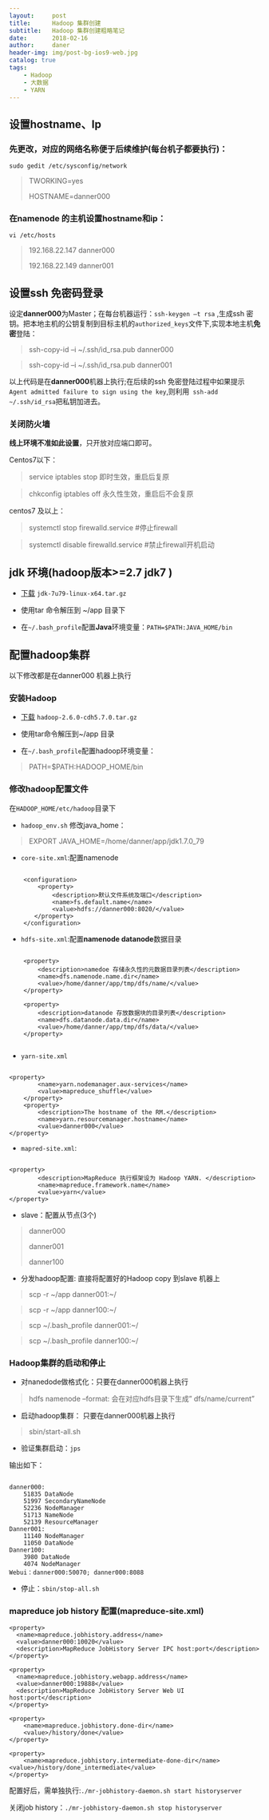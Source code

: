 ```yaml
---
layout:     post
title:      Hadoop 集群创建
subtitle:   Hadoop 集群创建粗略笔记
date:       2018-02-16
author:     daner
header-img: img/post-bg-ios9-web.jpg
catalog: true
tags:
    - Hadoop
    - 大数据
    - YARN
---
```


## 设置hostname、Ip


### 先更改，对应的网络名称便于后续维护(每台机子都要执行)：
`sudo gedit /etc/sysconfig/network`
>TWORKING=yes
>
>HOSTNAME=danner000


### 在namenode 的主机设置hostname和ip：
`vi /etc/hosts`
>192.168.22.147 danner000	
>
>192.168.22.149 danner001


## 设置ssh 免密码登录
设定**danner000**为Master；在每台机器运行：`ssh-keygen –t rsa` ,生成ssh 密钥。把本地主机的公钥复制到目标主机的`authorized_keys`文件下,实现本地主机**免密**登陆：
>ssh-copy-id –i ~/.ssh/id_rsa.pub danner000

>ssh-copy-id –i ~/.ssh/id_rsa.pub danner001

以上代码是在**danner000**机器上执行;在后续的ssh 免密登陆过程中如果提示`Agent admitted failure to sign using the key`,则利用` ssh-add   ~/.ssh/id_rsa`把私钥加进去。


### 关闭防火墙
**线上环境不准如此设置**，只开放对应端口即可。

Centos7以下：
>service iptables stop  	即时生效，重启后复原

>chkconfig iptables off 	永久性生效，重启后不会复原

centos7 及以上：
>systemctl stop firewalld.service 	#停止firewall

>systemctl disable firewalld.service #禁止firewall开机启动


## jdk 环境(hadoop版本>=2.7 jdk7 )
- [下载](https://download.oracle.com/otn/java/jdk/7u79-b15/jre-7u79-linux-x64.tar.gz?AuthParam=1550277880_b145349131f84ce54f78a006e0e7240b) `jdk-7u79-linux-x64.tar.gz`

- 使用tar 命令解压到 ~/app 目录下

- 在`~/.bash_profile`配置**Java**环境变量：`PATH=$PATH:JAVA_HOME/bin`



## 配置hadoop集群
以下修改都是在danner000 机器上执行

### 安装Hadoop
- [下载](http://archive.cloudera.com/cdh5/cdh/5/hadoop-2.6.0-cdh5.7.0.tar.gz) `hadoop-2.6.0-cdh5.7.0.tar.gz`
 
- 使用tar命令解压到~/app 目录

- 在`~/.bash_profile`配置hadoop环境变量：
>PATH=$PATH:HADOOP_HOME/bin


### 修改hadoop配置文件
在`HADOOP_HOME/etc/hadoop`目录下

- `hadoop_env.sh` 修改java_home：
> EXPORT JAVA_HOME=/home/danner/app/jdk1.7.0_79

- `core-site.xml`:配置namenode
```

	<configuration>
    	<property>
        	<description>默认文件系统及端口</description> 
        	<name>fs.default.name</name>
        	<value>hdfs://danner000:8020/</value>
       </property>
	</configuration>

```

- `hdfs-site.xml`:配置**namenode datanode**数据目录
```

  	<property>
        <description>namedoe 存储永久性的元数据目录列表</description> 
        <name>dfs.namenode.name.dir</name>
        <value>/home/danner/app/tmp/dfs/name/</value>
    </property>

    <property>
        <description>datanode 存放数据块的目录列表</description> 
        <name>dfs.datanode.data.dir</name>
        <value>/home/danner/app/tmp/dfs/data/</value>
	</property>


```

- `yarn-site.xml`
```

<property> 
        <name>yarn.nodemanager.aux-services</name> 
        <value>mapreduce_shuffle</value> 
    </property> 
	<property>  
        <description>The hostname of the RM.</description>  
        <name>yarn.resourcemanager.hostname</name>  
        <value>danner000</value>  
</property>

```

- `mapred-site.xml`:
```

<property> 
        <description>MapReduce 执行框架设为 Hadoop YARN. </description> 
        <name>mapreduce.framework.name</name> 
        <value>yarn</value> 
</property>

```

- slave：配置从节点(3个)
> danner000
>
> danner001
>
> danner100

- 分发hadoop配置: 直接将配置好的Hadoop copy 到slave 机器上
> scp -r ~/app danner001:~/
 
> scp -r ~/app danner100:~/
 
> scp  ~/.bash_profile danner001:~/
 
> scp  ~/.bash_profile danner100:~/






### Hadoop集群的启动和停止

- 对nanedode做格式化：只要在danner000机器上执行
> hdfs namenode –format: 会在对应hdfs目录下生成” dfs/name/current”

- 启动hadoop集群： 只要在danner000机器上执行
> sbin/start-all.sh

- 验证集群启动：`jps`

输出如下：

```

danner000:
	51835 DataNode
	51997 SecondaryNameNode
	52236 NodeManager
	51713 NameNode
	52139 ResourceManager
Danner001:
	11140 NodeManager
	11050 DataNode
Danner100:
	3980 DataNode
	4074 NodeManager
Webui：danner000:50070; danner000:8088

```
- 停止：`sbin/stop-all.sh`


### mapreduce job history 配置(mapreduce-site.xml)
``` 
<property>
  <name>mapreduce.jobhistory.address</name>
  <value>danner000:10020</value>
  <description>MapReduce JobHistory Server IPC host:port</description>
</property>

<property>
  <name>mapreduce.jobhistory.webapp.address</name>
  <value>danner000:19888</value>
  <description>MapReduce JobHistory Server Web UI host:port</description>
</property>

<property>
    <name>mapreduce.jobhistory.done-dir</name>
    <value>/history/done</value>
</property>

<property>
    <name>mapreduce.jobhistory.intermediate-done-dir</name>
<value>/history/done_intermediate</value>
</property>

```

配置好后，需单独执行:`./mr-jobhistory-daemon.sh start historyserver`

关闭job history：`./mr-jobhistory-daemon.sh stop historyserver`



